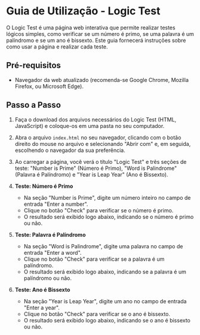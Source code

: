 # Guia de Utilização - Logic Test

O Logic Test é uma página web interativa que permite realizar testes lógicos simples, como verificar se um número é primo, se uma palavra é um palíndromo e se um ano é bissexto. Este guia fornecerá instruções sobre como usar a página e realizar cada teste.

## Pré-requisitos

- Navegador da web atualizado (recomenda-se Google Chrome, Mozilla Firefox, ou Microsoft Edge).

## Passo a Passo

1. Faça o download dos arquivos necessários do Logic Test (HTML, JavaScript) e coloque-os em uma pasta no seu computador.

2. Abra o arquivo `index.html` no seu navegador, clicando com o botão direito do mouse no arquivo e selecionando "Abrir com" e, em seguida, escolhendo o navegador da sua preferência.

3. Ao carregar a página, você verá o título "Logic Test" e três seções de teste: "Number is Prime" (Número é Primo), "Word is Palindrome" (Palavra é Palíndromo) e "Year is Leap Year" (Ano é Bissexto).

4. **Teste: Número é Primo**

   - Na seção "Number is Prime", digite um número inteiro no campo de entrada "Enter a number".
   - Clique no botão "Check" para verificar se o número é primo.
   - O resultado será exibido logo abaixo, indicando se o número é primo ou não.

5. **Teste: Palavra é Palíndromo**

   - Na seção "Word is Palindrome", digite uma palavra no campo de entrada "Enter a word".
   - Clique no botão "Check" para verificar se a palavra é um palíndromo.
   - O resultado será exibido logo abaixo, indicando se a palavra é um palíndromo ou não.

6. **Teste: Ano é Bissexto**

   - Na seção "Year is Leap Year", digite um ano no campo de entrada "Enter a year".
   - Clique no botão "Check" para verificar se o ano é bissexto.
   - O resultado será exibido logo abaixo, indicando se o ano é bissexto ou não.
